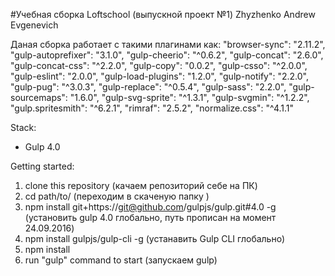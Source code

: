 #Учебная сборка Loftschool (выпускной проект №1) Zhyzhenko Andrew Evgenevich

Даная сборка работает с такими плагинами как:
    "browser-sync": "2.11.2",
    "gulp-autoprefixer": "3.1.0",
    "gulp-cheerio": "^0.6.2",
    "gulp-concat": "2.6.0",
    "gulp-concat-css": "^2.2.0",
    "gulp-copy": "0.0.2",
    "gulp-csso": "^2.0.0",
    "gulp-eslint": "2.0.0",
    "gulp-load-plugins": "1.2.0",
    "gulp-notify": "2.2.0",
    "gulp-pug": "^3.0.3",
    "gulp-replace": "^0.5.4",
    "gulp-sass": "2.2.0",
    "gulp-sourcemaps": "1.6.0",
    "gulp-svg-sprite": "^1.3.1",
    "gulp-svgmin": "^1.2.2",
    "gulp.spritesmith": "^6.2.1",
    "rimraf": "2.5.2",
    "normalize.css": "^4.1.1"

Stack:
 - Gulp 4.0
 
Getting started:

1. clone this repository  										  (качаем репозиторий себе на ПК)
2. cd path/to/			  										  (переходим в скаченую папку )
3. npm install git+https://git@github.com/gulpjs/gulp.git#4.0 -g  (установить gulp 4.0 глобально, путь прописан на момент 24.09.2016)
4. npm install gulpjs/gulp-cli -g								  (устанавить Gulp CLI глобально)
5. npm install
6. run "gulp" command to start									  (запускаем gulp)